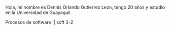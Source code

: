 

Hola, mi nombre es Dennis Orlando Gutierrez Leon, tengo 20 años y estudio en la Universidad de Guayaquil.

Procesos de software || soft 3-2
